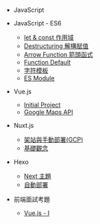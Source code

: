 - JavaScript

- JavaScript - ES6
  - [let & const 作用域](/JavaScript-ES6/let-const.md)
  - [Destructuring 解構賦值](/JavaScript-ES6/destructuring.md)
  - [Arrow Function 箭頭函式](/JavaScript-ES6/arrow-function.md)
  - [Function Default](/JavaScript-ES6/function-default.md)
  - [字符模板](/JavaScript-ES6/template-strings.md)
  - [ES Module](/JavaScript-ES6/es-module.md)

- Vue.js

  - [Initial Project](Vue/initial-project.md)
  - [Google Maps API](Vue/google-maps.md)

- Nuxt.js

  - [架站與手動部署(GCP)](Nuxt/manual-deploy.md)
  - [基礎觀念](Nuxt/basic-knowledge.md)

- Hexo

  - [Next 主題](/Static/Hexo/themes-next.md)
  - [自動部署](/Static/Hexo/auto-deploy.md)

- 前端面試考題

  - [Vue.js - I](/Interview-Frontend/vue-I.md)